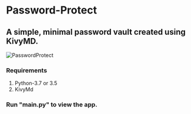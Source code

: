 # Password-Protect
## A simple, minimal password vault created using KivyMD.

![PasswordProtect](https://user-images.githubusercontent.com/68163782/129376979-4ced19d6-e62e-4ca5-bd6d-12af39dae7a8.png)

### Requirements
1) Python-3.7 or 3.5
2) KivyMd

### Run "main.py" to view the app.

